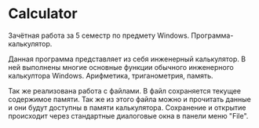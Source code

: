 # Calculator
Зачётная работа за 5 семестр по предмету Windows. Программа-калькулятор.

Данная программа представляет из себя инженерный калькулятор. В ней выполнены многие основные функции обычного инженерного калькултора Windows.
Арифметика, триганометрия, память. 

Так же реализована работа с файлами. В файл сохраняется текущее содержимое памяти. Так же из этого файла можно и прочитать данные и они будут доступны в памяти калькулятора. 
Сохранение и открытие происходит через стандартные диалоговые окна в панели меню "File". 
